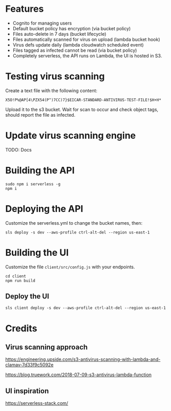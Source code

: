 # Features

- Cognito for managing users
- Default bucket policy has encryption (via bucket policy)
- Files auto-delete in 7 days (bucket lifecycle)
- Files automatically scanned for virus on upload (lambda bucket hook)
- Virus defs update daily (lambda cloudwatch scheduled event)
- Files tagged as infected cannot be read (via bucket policy)
- Completely serverless, the API runs on Lambda, the UI is hosted in S3.

# Testing virus scanning

Create a text file with the following content:

```
X5O!P%@AP[4\PZX54(P^)7CC)7}$EICAR-STANDARD-ANTIVIRUS-TEST-FILE!$H+H*
```

Upload it to the s3 bucket. Wait for scan to occur and check object tags, should report the file as infected.

# Update virus scanning engine

TODO: Docs

# Building the API

```
sudo npm i serverless -g
npm i
```

# Deploying the API

Customize the serverless.yml to change the bucket names, then:

```
sls deploy -s dev --aws-profile ctrl-alt-del --region us-east-1
```

# Building the UI

Customize the file `client/src/config.js` with your endpoints.

```
cd client
npm run build
```

## Deploy the UI

```
sls client deploy -s dev --aws-profile ctrl-alt-del --region us-east-1
```

# Credits

## Virus scanning approach

https://engineering.upside.com/s3-antivirus-scanning-with-lambda-and-clamav-7d33f9c5092e

https://blog.truework.com/2018-07-09-s3-antivirus-lambda-function

## UI inspiration

https://serverless-stack.com/
